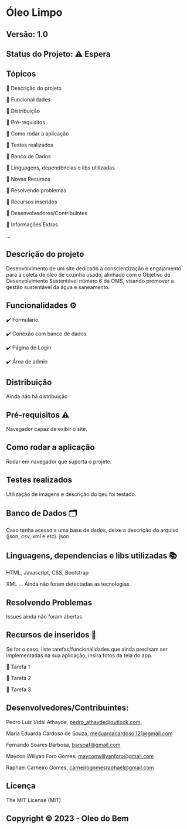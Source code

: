 # Óleo Limpo
## Versão: 1.0 
## Status do Projeto: ⚠️ Espera 

## Tópicos
🔹 Descrição do projeto 

🔹 Funcionalidades

🔹 Distribuição

🔹 Pré-requisitos

🔹 Como rodar a aplicação

🔹 Testes realizados

🔹 Banco de Dados

🔹 Linguagens, dependências e libs utilizadas

🔹 Novas Recursos

🔹 Resolvendo problemas

🔹 Recursos inseridos 

🔹 Desenvolvedores/Contribuintes

🔹 Informações Extras


...


## Descrição do projeto
Desenvolvimento de um site dedicado à conscientização e engajamento para a coleta de óleo de cozinha usado, alinhado com o Objetivo de Desenvolvimento Sustentável número 6 da OMS, visando promover a gestão sustentável da água e saneamento.

## Funcionalidades ⚙️
✔️ Formulário

✔️ Conexão com banco de dados

✔️ Página de Login

✔️ Área de admin


## Distribuição
Ainda não há distribuição

## Pré-requisitos ⚠️    
Navegador capaz de exibir o site.

## Como rodar a aplicação 
Rodar em navegador que suporta o projeto.

## Testes realizados
Utilização de imagens e descrição do qeu foi testado.

## Banco de Dados 🗂️
Caso tenha acesso a uma base de dados, deixe a descrição do arquivo (json, csv, xml e etc).
json

## Linguagens, dependencias e libs utilizadas 📚
HTML, Javascript, CSS, Bootstrap 

XML
...
Ainda não foram detectadas as tecnologias.

## Resolvendo Problemas 
Issues ainda não foram abertas.

## Recursos de inseridos 🧰
Se for o caso, liste tarefas/funcionalidades que ainda precisam ser implementadas na sua aplicação, insira fotos da tela do app.

📝 Tarefa 1

📝 Tarefa 2

📝 Tarefa 3

## Desenvolvedores/Contribuintes:
Pedro Luiz Vidal Athayde,  pedro_athayde@outlook.com,

Maria Eduarda Cardoso de Souza, meduardacardoso.121@gmail.com

Fernando Soares Barbosa, barsoaf@gmail.com

Maycon Willyan Foro Gomes, mayconwillyanforo@gmail.com

Raphael Carneiro Gomes, carneirogomesraphael@gmail.com

## Licença
The MIT License (MIT)

## Copyright ©️ 2023 - Oleo do Bem
